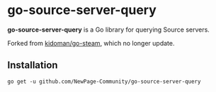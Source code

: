 # go-source-server-query

**go-source-server-query** is a Go library for querying Source servers.

Forked from [kidoman/go-steam](https://github.com/kidoman/go-steam), which no longer update.

## Installation

```
go get -u github.com/NewPage-Community/go-source-server-query
```
